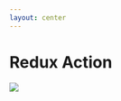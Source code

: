 ```yaml
---
layout: center
---
```


# Redux Action

<img class="diagram" src="images/redux-flux-action.drawio.svg" />
